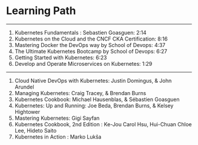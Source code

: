 # Learning Path

----

1. Kubernetes Fundamentals : Sebastien Goasguen:            2:14
2. Kubernetes on the Cloud and the CNCF CKA Certification:  8:16
3. Mastering Docker the DevOps way by School of Devops:     4:37
4. The Ultimate Kubernetes Bootcamp by School of Devops:    6:27
5. Getting Started with Kubernetes:                         6:23
6. Develop and Operate Microservices on Kubernetes:         1:29

----

1. Cloud Native DevOps with Kubernetes: Justin Domingus, & John Arundel
2. Managing Kubernetes: Craig Tracey, & Brendan Burns
3. Kubernetes Cookbook: Michael Hausenblas, & Sébastien Goasguen
4. Kubernetes: Up and Running: Joe Beda, Brendan Burns, & Kelsey Hightower
5. Mastering Kubernetes: Gigi Sayfan
6. Kubernetes Cookbook, 2nd Edition : Ke-Jou Carol Hsu, Hui-Chuan Chloe Lee, Hideto Saito
7. Kubernetes in Action : Marko Lukša

